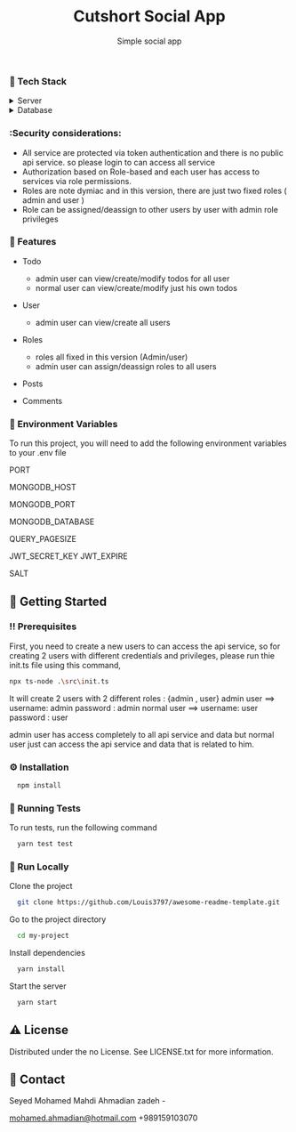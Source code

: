 <div align="center">

  <h1>Cutshort Social App</h1>
  
  <p>
    Simple social app
  </p>

</div>

<br />

<!-- TechStack -->

### :space_invader: Tech Stack

<details>
  <summary>Server</summary>
  <ul>
    <li><a href="https://www.typescriptlang.org/">Typescript</a></li>
    <li><a href="https://expressjs.com/">Express.js</a></li>
  </ul>
</details>

<details>
<summary>Database</summary>
  <ul>
    <li><a href="https://www.mongodb.com/">MongoDB</a></li>
  </ul>
</details>


### :Security considerations:
 - All service are protected via token authentication and there is no public api service. so please login to can access all service
 - Authorization based on Role-based and each user has access to services via role permissions.
 - Roles are note dymiac and in this version, there are just two fixed roles  ( admin and user )
 - Role can be assigned/deassign to other users by user with admin role privileges



<!-- Features -->

### :dart: Features


- Todo
  - admin user can view/create/modify todos for all user
  - normal user can view/create/modify just his own todos
- User
  - admin user can view/create all users

- Roles
  - roles all fixed in this version (Admin/user)
  - admin user can assign/deassign roles to all users
- Posts
- Comments

<!-- Color Reference -->

<!-- Env Variables -->

### :key: Environment Variables

To run this project, you will need to add the following environment variables to your .env file

PORT

MONGODB_HOST

MONGODB_PORT

MONGODB_DATABASE

QUERY_PAGESIZE

JWT_SECRET_KEY
JWT_EXPIRE

SALT

<!-- Getting Started -->

## :toolbox: Getting Started

<!-- Prerequisites -->

### :bangbang: Prerequisites

First, you need to create a new users to can access the api service, so for creating 2 users with different credentials and privileges, please run thie init.ts file using this command,

```bash
npx ts-node .\src\init.ts
```

It will create 2 users with 2 different roles : {admin , user}
admin user ==> username: admin password : admin
normal user ==> username: user password : user

admin user has access completely to all api service and data but normal user just can access the api service and data that is related to him.

<!-- Installation -->

### :gear: Installation

```bash
  npm install
```

<!-- Running Tests -->

### :test_tube: Running Tests

To run tests, run the following command

```bash
  yarn test test
```

<!-- Run Locally -->

### :running: Run Locally

Clone the project

```bash
  git clone https://github.com/Louis3797/awesome-readme-template.git
```

Go to the project directory

```bash
  cd my-project
```

Install dependencies

```bash
  yarn install
```

Start the server

```bash
  yarn start
```

<!-- License -->

## :warning: License

Distributed under the no License. See LICENSE.txt for more information.

<!-- Contact -->

## :handshake: Contact

Seyed Mohamed Mahdi Ahmadian zadeh -

mohamed.ahmadian@hotmail.com
+989159103070
